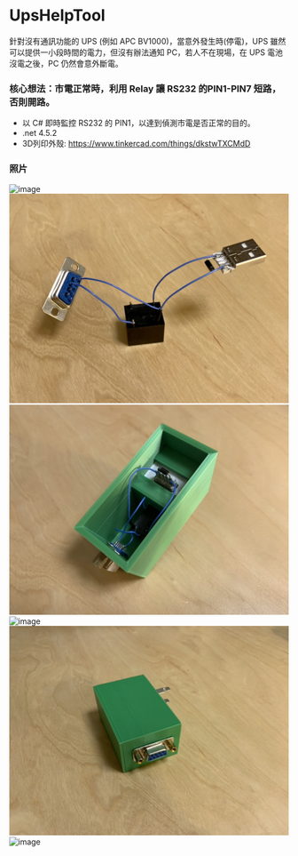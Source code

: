 # UpsHelpTool

針對沒有通訊功能的 UPS (例如 APC BV1000)，當意外發生時(停電)，UPS 雖然可以提供一小段時間的電力，但沒有辦法通知 PC，若人不在現場，在 UPS 電池沒電之後，PC 仍然會意外斷電。  

### 核心想法：市電正常時，利用 Relay 讓 RS232 的PIN1-PIN7 短路，否則開路。

* 以 C# 即時監控 RS232 的 PIN1，以達到偵測市電是否正常的目的。
* .net 4.5.2
* 3D列印外殼: https://www.tinkercad.com/things/dkstwTXCMdD  
  
### 照片

![image](https://github.com/Chihhao/UpsHelpTool/blob/master/Image/UI.png)  
![image](https://github.com/Chihhao/UpsHelpTool/blob/master/Image/1.jpg)
![image](https://github.com/Chihhao/UpsHelpTool/blob/master/Image/2.jpg)
![image](https://github.com/Chihhao/UpsHelpTool/blob/master/Image/3.png)
![image](https://github.com/Chihhao/UpsHelpTool/blob/master/Image/4.jpg)
![image](https://github.com/Chihhao/UpsHelpTool/blob/master/Image/5.png)  

